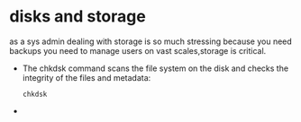 # disks and storage
as a sys admin dealing with storage is so much stressing because you need backups you need to manage users on vast scales,storage is critical.

<ul>
<li>The chkdsk command scans the file system on the disk and checks the integrity of the files and metadata:

    chkdsk

</li>
<li></li>
</ul>